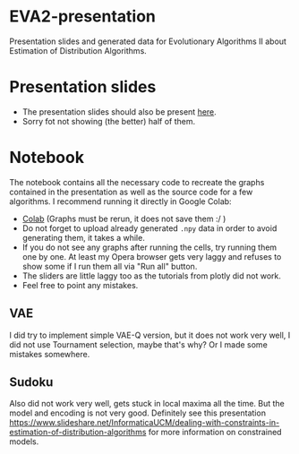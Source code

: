 # EVA2-presentation
Presentation slides and generated data for Evolutionary Algorithms II about Estimation of Distribution Algorithms.

# Presentation slides
- The presentation slides should also be present [here](https://docs.google.com/presentation/d/1moMqPstjdawwnlx5uaEdFxFht8BS38UN3B1u9_0dS_A/edit?usp=sharing).
- Sorry fot not showing (the better) half of them.
# Notebook
The notebook contains all the necessary code to recreate the graphs contained in the presentation as well as the source code for a few algorithms. I recommend running it directly in Google Colab:
 - [Colab](https://colab.research.google.com/drive/1G-r_jzoEEWf9HnYpivPDv0cStkrF9KSL) (Graphs must be rerun, it does not save them :/ )
 - Do not forget to upload already generated `.npy` data in order to avoid generating them, it takes a while.
 - If you do not see any graphs after running the cells, try running them one by one. At least my Opera browser gets very laggy and refuses to show some if I run them all via "Run all" button.
 - The sliders are little laggy too as the tutorials from plotly did not work.
 - Feel free to point any mistakes.

## VAE
I did try to implement simple VAE-Q version, but it does not work very well, I did not use Tournament selection, maybe that's why? Or I made some mistakes somewhere.
## Sudoku
Also did not work very well, gets stuck in local maxima all the time. But the model and encoding is not very good. Definitely see this presentation https://www.slideshare.net/InformaticaUCM/dealing-with-constraints-in-estimation-of-distribution-algorithms for more information on constrained models.
